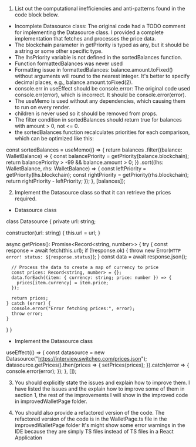 

1. List out the computational inefficiencies and anti-patterns found in the code block below.
- Incomplete Datasource class:
  The original code had a TODO comment for implementing the Datasource class. I provided a complete implementation that fetches and processes the price data.
- The blockchain parameter in getPriority is typed as any, but it should be a string or some other specific type.
- The lhsPriority variable is not defined in the sortedBalances function.
- Function formattedBalances was never used
- Formatting issue in formattedBalances:
  balance.amount.toFixed() without arguments will round to the nearest integer. It's better to specify decimal places, e.g., balance.amount.toFixed(2).
- console.err in useEffect should be console.error:
  The original code used console.err(error), which is incorrect. It should be console.error(error).
- The useMemo is used without any dependencies, which causing them to run on every render.
- children is never used so it should be removed from props.
- The filter condition in sortedBalances should return true for balances with amount > 0, not <= 0.
- the sortedBalances function recalculates priorities for each comparison, which can be optimized like this:

const sortedBalances = useMemo(() => {
    return balances
      .filter((balance: WalletBalance) => {
        const balancePriority = getPriority(balance.blockchain);
        return balancePriority > -99 && balance.amount > 0;
      })
      .sort((lhs: WalletBalance, rhs: WalletBalance) => {
        const leftPriority = getPriority(lhs.blockchain);
        const rightPriority = getPriority(rhs.blockchain);
        return rightPriority - leftPriority;
      });
  }, [balances]);

2. Implement the Datasource class so that it can retrieve the prices required.

- Datasource class

class Datasource {
  private url: string;

  constructor(url: string) {
    this.url = url;
  }

  async getPrices(): Promise<Record<string, number>> {
    try {
      const response = await fetch(this.url);
      if (!response.ok) {
        throw new Error(`HTTP error! status: ${response.status}`);
      }
      const data = await response.json();

      // Process the data to create a map of currency to price
      const prices: Record<string, number> = {};
      data.forEach((item: { currency: string; price: number }) => {
        prices[item.currency] = item.price;
      });

      return prices;
    } catch (error) {
      console.error("Error fetching prices:", error);
      throw error;
    }
  }
}


- Implement the Datasource class

useEffect(() => {
  const datasource = new Datasource("https://interview.switcheo.com/prices.json");
  datasource.getPrices().then(prices => {
    setPrices(prices);
  }).catch(error => {
    console.error(error);
  });
}, []);

3. You should explicitly state the issues and explain how to improve them.
I have listed the issues and the explain how to improve some of them in section 1, the rest of the improvements I will show in the improved code in improvedWalletPage folder.

4. You should also provide a refactored version of the code.
The refactored version of the code is in the WalletPage.ts file in the improvedWalletPage folder
It's might show some error warnings in the IDE because they are simply TS files instead of TS files in a React Application